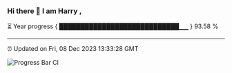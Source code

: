 ### Hi there 👋 I am Harry , 

⏳ Year progress { ████████████████████████████▁▁ } 93.58 %

---

⏰ Updated on Fri, 08 Dec 2023 13:33:28 GMT

![Progress Bar CI](https://github.com/duykhang68/duykhang68/workflows/Progress%20Bar%20CI/badge.svg)
